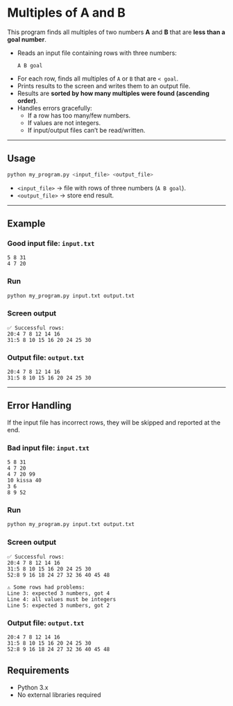 # Multiples of A and B

This program finds all multiples of two numbers **A** and **B** that are **less than a goal number**.  

- Reads an input file containing rows with three numbers:  
  ```
  A B goal
  ```
- For each row, finds all multiples of `A` or `B` that are `< goal`.  
- Prints results to the screen and writes them to an output file.  
- Results are **sorted by how many multiples were found (ascending order)**.  
- Handles errors gracefully:  
  - If a row has too many/few numbers.  
  - If values are not integers.  
  - If input/output files can’t be read/written.  

---

## Usage

```bash
python my_program.py <input_file> <output_file>
```

- `<input_file>` → file with rows of three numbers (`A B goal`).
- `<output_file>` → store end result.

---

## Example

### Good input file: `input.txt`
```
5 8 31
4 7 20
```

### Run
```bash
python my_program.py input.txt output.txt
```

### Screen output
```
✅ Successful rows:
20:4 7 8 12 14 16
31:5 8 10 15 16 20 24 25 30
```

### Output file: `output.txt`
```
20:4 7 8 12 14 16
31:5 8 10 15 16 20 24 25 30
```

---

## Error Handling

If the input file has incorrect rows, they will be skipped and reported at the end.  

### Bad input file: `input.txt`
```
5 8 31
4 7 20
4 7 20 99
10 kissa 40
3 6 
8 9 52
```

### Run
```bash
python my_program.py input.txt output.txt
```

### Screen output
```
✅ Successful rows:
20:4 7 8 12 14 16
31:5 8 10 15 16 20 24 25 30
52:8 9 16 18 24 27 32 36 40 45 48

⚠ Some rows had problems:
Line 3: expected 3 numbers, got 4
Line 4: all values must be integers
Line 5: expected 3 numbers, got 2
```

### Output file: `output.txt`
```
20:4 7 8 12 14 16
31:5 8 10 15 16 20 24 25 30
52:8 9 16 18 24 27 32 36 40 45 48
```

## Requirements

- Python 3.x
- No external libraries required 
